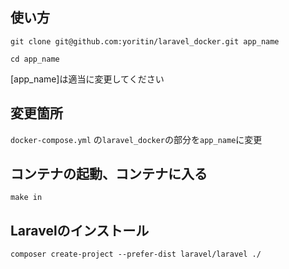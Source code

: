 ## 使い方

```
git clone git@github.com:yoritin/laravel_docker.git app_name

cd app_name
```
[app_name]は適当に変更してください

## 変更箇所
`docker-compose.yml`
の`laravel_docker`の部分を`app_name`に変更

## コンテナの起動、コンテナに入る
```
make in
```

## Laravelのインストール
```
composer create-project --prefer-dist laravel/laravel ./
```
